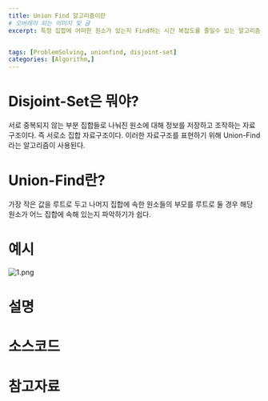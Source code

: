 ```yaml
---
title: Union Find 알고리즘이란
# 오버레이 되는 이미지 및 글
excerpt: 특정 집합에 어떠한 원소가 있는지 Find하는 시간 복잡도를 줄일수 있는 알고리즘


tags: [ProblemSolving, unionfind, disjoint-set]
categories: [Algorithm,]
---
```


# Disjoint-Set은 뭐야?
서로 중복되지 않는 부분 집합들로 나눠진 원소에 대해 정보를 저장하고 조작하는 자료구조이다. 즉 서로소 집합 자료구조이다. 이러한 자료구조를 표현하기 위해 Union-Find라는 알고리즘이 사용된다.

# Union-Find란?
가장 작은 값을 루트로 두고 나머지 집합에 속한 원소들의 부모를 루트로 둘 경우 해당 원소가 어느 집합에 속해 있는지 파악하기가 쉽다.

# 예시
![1.png](../../assets/images/Algorithm/)

# 설명

# 소스코드

# 참고자료